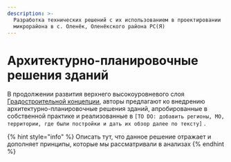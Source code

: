 ```yaml
---
description: >-
  Разработка технических решений с их использованием в проектировании
  микрорайона в с. Оленёк, Оленёкского района РС(Я)
---
```


# Архитектурно-планировочные решения зданий

В продолжении развития верхнего высокоуровневого слоя [Градостроительной концепции](../CH02\_developmentconcept/), авторы предлагают ко внедрению архитектурно-планировочные решения зданий, апробированные в собственной практике и реализованные в `[TO DO: добавить регионы, МО, территории, где были постройки и дать их обзор далее по тексту]` .

{% hint style="info" %}
Описать тут, что данное решение отражает и дополняет принципы, которые мы рассматривали в анализах
{% endhint %}
